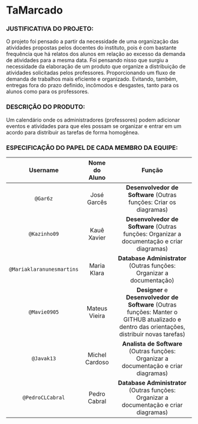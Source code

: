 # TaMarcado
### JUSTIFICATIVA DO PROJETO:
O projeto foi pensado a partir da necessidade de uma organização das atividades propostas pelos docentes do instituto, pois é com bastante frequência que há relatos dos alunos em relação ao excesso da demanda de atividades para a mesma data.
Foi pensando nisso que surgiu a necessidade da elaboração de um produto que organize a distribuição de atividades solicitadas pelos professores. Proporcionando um fluxo de demanda de trabalhos mais eficiente e organizado. Evitando, também, entregas fora do prazo definido, incômodos e desgastes, tanto para os alunos como para os professores.
 
### DESCRIÇÃO DO PRODUTO:
Um calendário onde os administradores (professores) podem adicionar eventos e atividades para que eles possam se organizar e entrar em um acordo para distribuir as tarefas de forma homogênea.
 
### ESPECIFICAÇÃO DO PAPEL DE CADA MEMBRO DA EQUIPE:
|Username        |Nome do Aluno    | Função                       |
|:--------------:|:---------------:|:----------------------------:|
|`@Gar6z`        |José Garcês      | **Desenvolvedor de Software** (Outras funções: Criar os diagramas) | 
|`@Kazinho09`    |Kauê Xavier      | **Desenvolvedor de Software** (Outras funções: Organizar a documentação e criar diagramas) | 
|`@Mariaklaranunesmartins`|Maria Klara   | **Database Administrator** (Outras funções: Organizar a documentação) | 
|`@Mavie0905`    |Mateus Vieira    | **Designer** e **Desenvolvedor de Software** (Outras funções: Manter o GITHUB atualizado e dentro das orientações, distribuir novas tarefas) | 
|`@Javak13`      |Michel Cardoso   | **Analista de Software** (Outras funções: Organizar a documentação e criar diagramas) | 
|`@PedroCLCabral`|Pedro Cabral     | **Database Administrator** (Outras funções: Organizar a documentação e criar diagramas) | 
